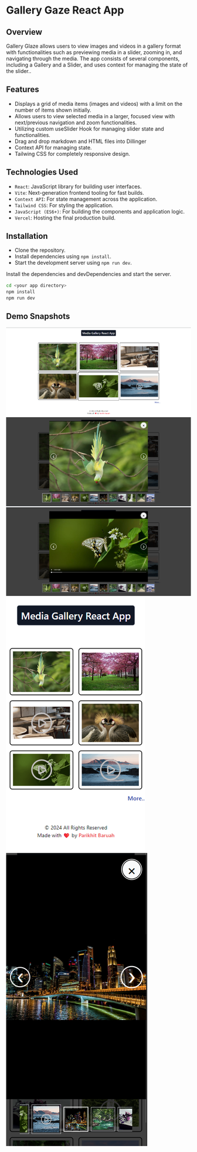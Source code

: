 # Gallery Gaze React App

## Overview

Gallery Glaze allows users to view images and videos in a gallery format with functionalities such as previewing media in a slider, zooming in, and navigating through the media. The app consists of several components, including a Gallery and a Slider, and uses context for managing the state of the slider..

## Features

- Displays a grid of media items (images and videos) with a limit on the number of items shown initially.
- Allows users to view selected media in a larger, focused view with next/previous navigation and zoom functionalities.
- Utilizing custom useSlider Hook for managing slider state and functionalities.
- Drag and drop markdown and HTML files into Dillinger
- Context API for managing state.
- Tailwing CSS for completely responsive design.


## Technologies Used

- ```React```: JavaScript library for building user interfaces.
- ```Vite```: Next-generation frontend tooling for fast builds.
- ```Context API```: For state management across the application.
- ```Tailwind CSS```: For styling the application.
- ```JavaScript (ES6+)```: For building the components and application logic.
- ```Vercel```: Hosting the final production build.

## Installation

- Clone the repository.
- Install dependencies using ```npm install```.
- Start the development server using ```npm run dev```.

Install the dependencies and devDependencies and start the server.

```sh
cd <your app directory>
npm install
npm run dev
```



## Demo Snapshots

![App Screenshot](https://github.com/Parikhit/gallery-assignment/blob/main/screenshots/Screenshot-1.png)
![App Screenshot](https://github.com/Parikhit/gallery-assignment/blob/main/screenshots/Screenshot-3.png)
![App Screenshot](https://github.com/Parikhit/gallery-assignment/blob/main/screenshots/Screenshot-4.png)
![App Screenshot](https://github.com/Parikhit/gallery-assignment/blob/main/screenshots/Screenshot-5.png)
![App Screenshot](https://github.com/Parikhit/gallery-assignment/blob/main/screenshots/Screenshot-9.png)

